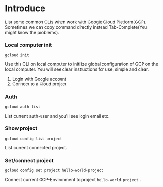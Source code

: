 Introduce
==== 

List some common CLIs when work with Google Cloud Platform(GCP). Sometimes we can copy command directly instead Tab-Complete(You might know the problems).


### Local computer init

```gcloud init```

Use this CLI on local computer to initilize global configuration of GCP on the local computer. You will see clear instructions for use, simple and clear. 

1. Login with Google account
2. Connect to a Cloud project

### Auth 

```gcloud auth list```

List current auth-user and you'll see login email etc.

### Show project

```gcloud config list project```

List current connected project.

### Set/connect project

```gcloud config set project hello-world-project```

Connect current GCP-Environment to project ```hello-world-project``` .


 
